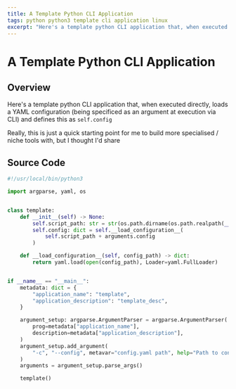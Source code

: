 ```yaml
---
title: A Template Python CLI Application
tags: python python3 template cli application linux
excerpt: "Here's a template python CLI application that, when executed directly, loads a YAML configuration (being specificed as an argument at execution via CLI) and defines this as `self.config`. that I use to as a quick starting point to build more specialised / niche tools with " 
---
```


# A Template Python CLI Application

## Overview

Here's a template python CLI application that, when executed directly, loads a YAML configuration (being specificed as an argument at execution via CLI) and defines this as `self.config`

Really, this is just a quick starting point for me to build more specialised / niche tools with, but I thought I'd share 

## Source Code

```python
#!/usr/local/bin/python3

import argparse, yaml, os


class template:
    def __init__(self) -> None:
        self.script_path: str = str(os.path.dirname(os.path.realpath(__file__))) + "/"
        self.config: dict = self.__load_configuration__(
            self.script_path + arguments.config
        )

    def __load_configuration__(self, config_path) -> dict:
        return yaml.load(open(config_path), Loader=yaml.FullLoader)


if __name__ == "__main__":
    metadata: dict = {
        "application_name": "template",
        "application_description": "template_desc",
    }

    argument_setup: argparse.ArgumentParser = argparse.ArgumentParser(
        prog=metadata["application_name"],
        description=metadata["application_description"],
    )
    argument_setup.add_argument(
        "-c", "--config", metavar="config.yaml path", help="Path to config.yaml"
    )
    arguments = argument_setup.parse_args()

    template()

```
